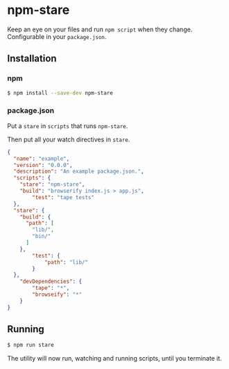 # npm-stare

Keep an eye on your files and run `npm script` when they change. Configurable in your `package.json`.

## Installation

### npm

```sh
$ npm install --save-dev npm-stare
```

### package.json

Put a `stare` in `scripts` that runs `npm-stare`.

Then put all your watch directives in `stare`.

```json
{
  "name": "example",
  "version": "0.0.0",
  "description": "An example package.json.",
  "scripts": {
    "stare": "npm-stare",
    "build": "browserify index.js > app.js",
		"test": "tape tests"
  },
  "stare": {
    "build": {
      "path": [
        "lib/",
        "bin/"
      ]
    },
		"test": {
			"path": "lib/"
		}
  },
	"devDependencies": {
		"tape": "*",
		"browseify": "*"
	}
}
```

## Running

```sh
$ npm run stare
```

The utility will now run, watching and running scripts, until you terminate it.
